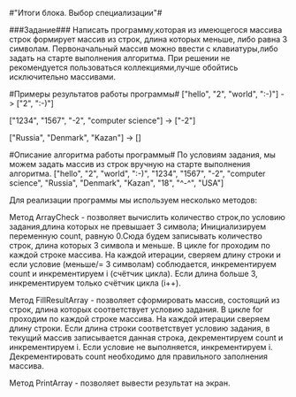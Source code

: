 #"Итоги блока. Выбор специализации"#

###Задание###
Написать программу,которая из имеющегося массива строк формирует массив из строк, длина которых меньше, либо равна 3 символам. 
Первоначальный массив можно ввести с клавиатуры,либо задать на старте выполнения алгоритма. 
При решении не рекомендуется пользоваться коллекциями,лучше обойтись исключительно массивами.

#Примеры результатов работы программы#
["hello", "2", "world", ":-)"] -> ["2", ":-)"]

["1234", "1567", "-2", "computer science"] -> ["-2"]

["Russia", "Denmark", "Kazan"] -> []

#Описание алгоритма работы программы#
По условиям задания, мы можем задать массив из строк вручную на старте выполнения алгоритма. ["hello", "2", "world", ":-)", "1234", "1567",
"-2", "computer science", "Russia", "Denmark", "Kazan", "18", "^-^", "USA"]

Для реализации программы мы используем несколько методов:

Метод ArrayCheck - позволяет вычислить количество строк,по условию задания,длина которых не превышает 3 символа;
Инициализируем переменную count, равную 0.Сюда будем записывать количество строк, длина которых 3 символа и меньше.
В цикле for проходим по каждой строке массива. 
На каждой итерации, сверяем длину строки и если условие (меньше/= 3 символам) соблюдается, инкрементируем count и инкрементируем i (счётчик цикла).
Если длина больше 3, инкрементируем только счётчик цикла (i++).

Метод FillResultArray - позволяет сформировать массив, состоящий из строк, длина которых соответствует условию задания.
В цикле for проходим по каждой строке массива. 
На каждой итерации сверяем длину строки. 
Если длина строки соответствует условию задания, в текущий массив записывается данная строка, декрементируем count и инкрементируем i. 
Если условие не выполняется, инкрементируем i.
Декрементировать count необходимо для правильного заполнения массива.

Метод PrintArray - позволяет вывести результат на экран.
